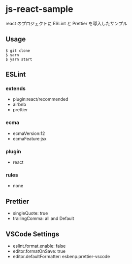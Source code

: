 # js-react-sample

react のプロジェクトに ESLint と Prettier を導入したサンプル

## Usage

```
$ git clone
$ yarn
$ yarn start
```

## ESLint

### extends

- plugin:react/recommended
- airbnb
- prettier

### ecma

- ecmaVersion:12
- ecmaFeature:jsx

### plugin

- react

### rules

- none

## Prettier

- singleQuote: true
- trailingComma: all
  and Default

## VSCode Settings

- eslint.format.enable: false
- editor.formatOnSave: true
- editor.defaultFormatter: esbenp.prettier-vscode
